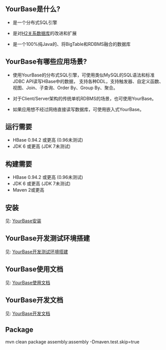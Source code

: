 ## YourBase是什么?

* 是一个分布式SQL引擎

* 是对[H2关系数据库](http://www.h2database.com/html/main.html)的改进和扩展

* 是一个100%纯Java的、将BigTable和RDBMS融合的数据库


## YourBase有哪些应用场景?

* 使用YourBase的分布式SQL引擎，可使用类似MySQL的SQL语法和标准JDBC API读写HBase中的数据，
  支持各种DDL，支持触发器、自定义函数、视图、Join、子查询、Order By、Group By、聚合。

* 对于Client/Server架构的传统单机RDBMS的场景，也可使用YourBase。

* 如果应用想不经过网络直接读写数据库，可使用嵌入式YourBase。


## 运行需要

* HBase 0.94.2 或更高 (0.96未测试)
* JDK 6 或更高 (JDK 7未测试)


## 构建需要

* HBase 0.94.2 或更高 (0.96未测试)
* JDK 6 或更高 (JDK 7未测试)
* Maven 2或更高


## 安装

见: [YourBase安装](https://github.com/codefollower/YourBase/wiki/YourBase%E5%AE%89%E8%A3%85)


## YourBase开发测试环境搭建

见: [YourBase开发测试环境搭建](https://github.com/codefollower/YourBase/wiki/YourBase-%E5%BC%80%E5%8F%91%E6%B5%8B%E8%AF%95%E7%8E%AF%E5%A2%83%E6%90%AD%E5%BB%BA)


## YourBase使用文档

见: [YourBase使用文档](https://github.com/codefollower/YourBase/wiki/YourBase%E4%BD%BF%E7%94%A8%E6%96%87%E6%A1%A3)


## YourBase开发文档

见: [YourBase开发文档](https://github.com/codefollower/YourBase/wiki/YourBase%E5%BC%80%E5%8F%91%E6%96%87%E6%A1%A3)


## Package

mvn clean package assembly:assembly -Dmaven.test.skip=true

